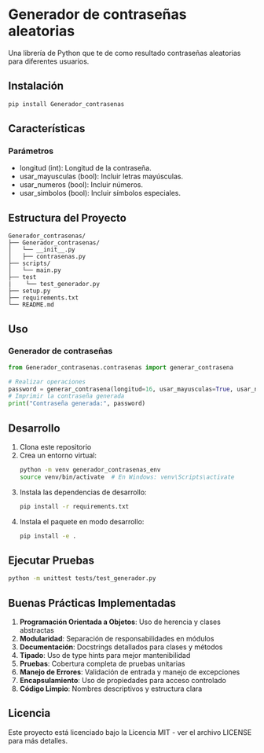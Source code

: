 # Generador de contraseñas aleatorias

Una librería de Python que te de como resultado contraseñas aleatorias para diferentes usuarios.

## Instalación

```bash
pip install Generador_contrasenas
```

## Características

### Parámetros
 - longitud (int): Longitud de la contraseña.
 - usar_mayusculas (bool): Incluir letras mayúsculas.
 - usar_numeros (bool): Incluir números.
 - usar_simbolos (bool): Incluir símbolos especiales.

## Estructura del Proyecto
```
Generador_contrasenas/
├── Generador_contrasenas/
│   └── __init__.py
│   ├── contrasenas.py
├── scripts/
│   └── main.py
├── test
|    └── test_generador.py
├── setup.py
├── requirements.txt
└── README.md
```

## Uso

### Generador de contraseñas
```python
from Generador_contrasenas.contrasenas import generar_contrasena

# Realizar operaciones
password = generar_contrasena(longitud=16, usar_mayusculas=True, usar_numeros=True, usar_simbolos=True)
# Imprimir la contraseña generada       
print("Contraseña generada:", password)

```

## Desarrollo

1. Clona este repositorio
2. Crea un entorno virtual:
   ```bash
   python -m venv generador_contrasenas_env
   source venv/bin/activate  # En Windows: venv\Scripts\activate
   ```
3. Instala las dependencias de desarrollo:
   ```bash
   pip install -r requirements.txt
   ```
4. Instala el paquete en modo desarrollo:
   ```bash
   pip install -e .
   ```

## Ejecutar Pruebas

```bash
python -m unittest tests/test_generador.py
```

## Buenas Prácticas Implementadas

1. **Programación Orientada a Objetos**: Uso de herencia y clases abstractas
2. **Modularidad**: Separación de responsabilidades en módulos
3. **Documentación**: Docstrings detallados para clases y métodos
4. **Tipado**: Uso de type hints para mejor mantenibilidad
5. **Pruebas**: Cobertura completa de pruebas unitarias
6. **Manejo de Errores**: Validación de entrada y manejo de excepciones
7. **Encapsulamiento**: Uso de propiedades para acceso controlado
8. **Código Limpio**: Nombres descriptivos y estructura clara

## Licencia

Este proyecto está licenciado bajo la Licencia MIT - ver el archivo LICENSE para más detalles.

